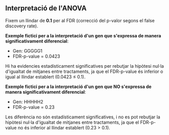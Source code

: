 ## Interpretació de l'ANOVA

Fixem un llindar de **0.1** per al FDR (correcció del p-valor segons el false discovery rate).

**Exemple fictici per a la interpretació d'un gen que s'expressa de manera significativament diferencial**:

- Gen: GGGGG1
- FDR-p-value = 0.0423

Hi ha evidencies estadísticament significatives per rebutjar la hipòtesi nul·la d'igualtat de mitjanes entre tractaments, ja que el FDR-p-value és inferior o igual al llindar establert (0.0423 $\leq$ 0.1).

**Exemple fictici per a la interpretació d'un gen que NO s'expressa de manera significativament diferencial**:

- Gen: HHHHH2
- FDR-p-value = 0.23

Les diferència no són estadísticament significatives, i no es pot rebutjar la hipòtesi nul·la d'igualtat de mitjanes entre tractaments, ja que el FDR-p-value no és inferior al llindar establert (0.23 > 0.1).
